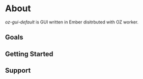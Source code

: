 About
=====

*oz-gui-default* is GUI written in Ember disitrbuted with OZ worker.

Goals
-----

Getting Started
---------------

Support
-------

